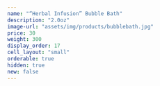 ```yaml
---
name: "“Herbal Infusion” Bubble Bath"
description: "2.0oz"
image-url: "assets/img/products/bubblebath.jpg"
price: 30
weight: 300
display_order: 17
cell_layout: "small"
orderable: true
hidden: true
new: false
---
```

